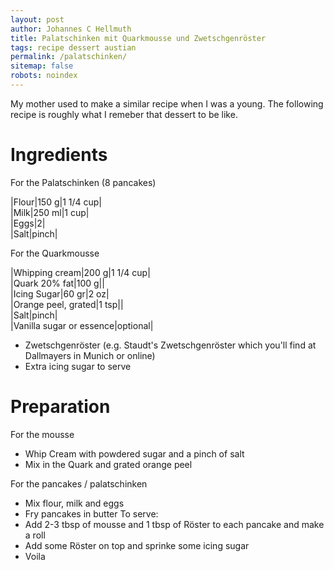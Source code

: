 ```yaml
---
layout: post
author: Johannes C Hellmuth
title: Palatschinken mit Quarkmousse und Zwetschgenröster
tags: recipe dessert austian
permalink: /palatschinken/
sitemap: false
robots: noindex
---
```


My mother used to make a similar recipe when I was a young. The following recipe is roughly what I remeber that dessert to be like. 

# Ingredients
For the Palatschinken (8 pancakes)  
  
|Flour|150 g|1 1/4 cup|  
|Milk|250 ml|1 cup|  
|Eggs|2|  
|Salt|pinch|  

For the Quarkmousse  

|Whipping cream|200 g|1 1/4 cup|  
|Quark 20% fat|100 g||  
|Icing Sugar|60 gr|2 oz|  
|Orange peel, grated|1 tsp||  
|Salt|pinch|  
|Vanilla sugar or essence|optional|  

* Zwetschgenröster (e.g. Staudt's Zwetschgenröster which you'll find at Dallmayers in Munich or online)
* Extra icing sugar to serve 

# Preparation
For the mousse   
* Whip Cream with powdered sugar and a pinch of salt
* Mix in the Quark and grated orange peel  

For the pancakes / palatschinken  
* Mix flour, milk and eggs
* Fry pancakes in butter
To serve:
* Add 2-3 tbsp of mousse and 1 tbsp of Röster to each pancake and make a roll
* Add some Röster on top and sprinke some icing sugar
* Voila  
